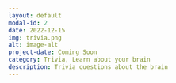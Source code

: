 ```yaml
---
layout: default
modal-id: 2
date: 2022-12-15
img: trivia.png
alt: image-alt
project-date: Coming Soon
category: Trivia, Learn about your brain
description: Trivia questions about the brain
---
```


